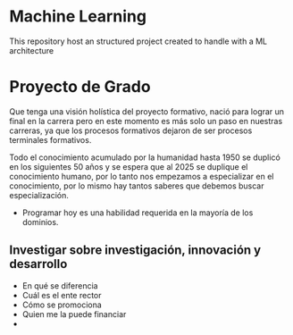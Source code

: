 # Machine Learning 

This repository host an structured project created to handle with a ML architecture

# Proyecto de Grado 

Que tenga una visión holística del proyecto formativo, nació para lograr un final en la carrera pero en este momento es más solo un paso en nuestras carreras, ya que los procesos formativos dejaron de ser procesos terminales formativos.

Todo el conocimiento acumulado por la humanidad hasta 1950 se duplicó en los siguientes 50 años y se espera que al 2025 se duplique el conocimiento humano, por lo tanto nos empezamos a especializar en el conocimiento, por lo mismo hay tantos saberes que debemos buscar especialización.


* Programar hoy es una habilidad requerida en la mayoría de los dominios.

## Investigar sobre investigación, innovación y desarrollo

* En qué se diferencia
* Cuál es el ente rector
* Cómo se promociona
* Quien me la puede financiar
* 

